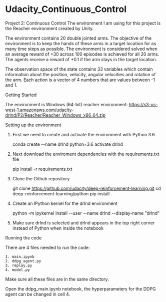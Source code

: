 # Udacity_Continuous_Control
Project 2: Continuous Control
The environment I am using for this project is the Reacher environment created by Unity. 

The environment contains 20 double jointed arms. The objective of the environment is to keep the hands of these arms in a target location for as many time steps as possible. 
The environment is considered solved when an average reward of +30 across 100 episodes is achieved for all 20 arms.
The agents receive a reward of +0.1 if the arm stays in the target location.

The observation space of the state contains 33 variables which contain information about the position, velocity, angular velocities and rotation of the arm. 
Each action is a vector of 4 numbers that are values between -1 and 1. 


Getting Started

The environment is Windows (64-bit) reacher environment: https://s3-us-west-1.amazonaws.com/udacity-drlnd/P2/Reacher/Reacher_Windows_x86_64.zip

Setting up the environment

1. First we need to create and activate the environment with Python 3.6

	conda create --name drlnd python=3.6 
	activate drlnd

2. Next download the enviroment dependencies with the requirements.txt file

	pip install -r requirements.txt

3. Clone the Github repository 

	git clone https://github.com/udacity/deep-reinforcement-learning.git
	cd deep-reinforcement-learning/python
	pip install .

4. Create an IPython kernel for the drlnd environment

	python -m ipykernel install --user --name drlnd --display-name "drlnd"

5. Make sure drlnd is selected and drlnd appears in the top right corner instead of Python when inside the notebook

Running the code

There are 4 files needed to run the code:

	1. main.ipynb
	2. ddpg_agent.py
	3. replay.py
	4. model.py

Make sure all these files are in the same directory.

Open the ddpg_main.ipynb notebook, the hyperparameters for the DDPG agent can be changed in cell 4.
